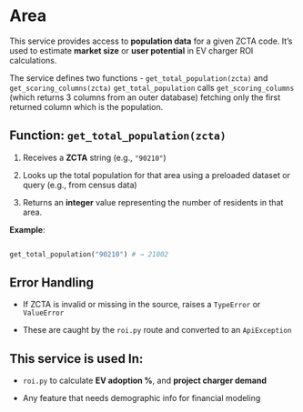 # Area

This service provides access to **population data** for a given ZCTA code.
It’s used to estimate **market size** or **user potential** in EV charger ROI calculations.

The service defines two functions - `get_total_population(zcta)` and `get_scoring_columns(zcta)`
`get_total_population` calls `get_scoring_columns` (which returns 3 columns from an outer database) fetching only the first returned column which is the population.

## Function: `get_total_population(zcta)`

1. Receives a **ZCTA** string (e.g., `"90210"`)

2. Looks up the total population for that area using a preloaded dataset or query (e.g., from census data)

3. Returns an **integer** value representing the number of residents in that area.


**Example**:
```python

get_total_population("90210") # → 21002

```

## Error Handling
- If ZCTA is invalid or missing in the source, raises a `TypeError` or `ValueError`

- These are caught by the `roi.py` route and converted to an `ApiException`

  
## This service is used In:

-  `roi.py` to calculate **EV adoption %**, and **project charger demand**

- Any feature that needs demographic info for financial modeling